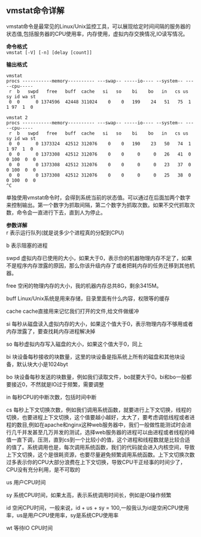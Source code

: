 
## **vmstat命令详解**
vmstat命令是最常见的Linux/Unix监控工具，可以展现给定时间间隔的服务器的状态值,包括服务器的CPU使用率，内存使用，虚拟内存交换情况,IO读写情况。

**命令格式**  
`vmstat [-V] [-n] [delay [count]]`

**输出格式**   
	
	vmstat   
	procs -----------memory---------- ---swap-- -----io---- --system-- -----cpu-----
	 r  b   swpd   free   buff  cache   si   so    bi    bo   in   cs us sy id wa st
	 0  0      0 1374596  42448 311024    0    0   199    24   51   75  1  1 97  1  0	
	
	vmstat 2
	procs -----------memory---------- ---swap-- -----io---- --system-- -----cpu-----
	 r  b   swpd   free   buff  cache   si   so    bi    bo   in   cs us sy id wa st
	 0  0      0 1373324  42512 312076    0    0   190    23   50   74  1  1 97  1  0	
	 0  0      0 1373308  42512 312076    0    0     0     0   26   41  0  0 100  0  0	
	 0  0      0 1373308  42512 312076    0    0     0     0   23   37  0  0 100  0  0	
	 0  0      0 1373308  42512 312076    0    0     0     0   25   38  0  0 100  0  0	
	^C

单独使用vmstat命令时，会得到系统当前的状态值。可以通过在后面加两个数字来控制输出。第一个数字为抓取间隔，第二个数字为抓取次数。如果不交代抓取次数，命令会一直进行下去，直到人为停止。

**参数详解**   
r 表示运行队列(就是说多少个进程真的分配到CPU)

b 表示阻塞的进程

swpd 虚拟内存已使用的大小，如果大于0，表示你的机器物理内存不足了，如果不是程序内存泄露的原因，那么你该升级内存了或者把耗内存的任务迁移到其他机器。

free   空闲的物理内存的大小，我的机器内存总共8G，剩余3415M。

buff   Linux/Unix系统是用来存储，目录里面有什么内容，权限等的缓存

cache cache直接用来记忆我们打开的文件,给文件做缓冲

si  每秒从磁盘读入虚拟内存的大小，如果这个值大于0，表示物理内存不够用或者内存泄露了，要查找耗内存进程解决掉

so  每秒虚拟内存写入磁盘的大小，如果这个值大于0，同上

bi  块设备每秒接收的块数量，这里的块设备是指系统上所有的磁盘和其他块设备，默认块大小是1024byt

bo 块设备每秒发送的块数量，例如我们读取文件，bo就要大于0。bi和bo一般都要接近0，不然就是IO过于频繁，需要调整

in 每秒CPU的中断次数，包括时间中断

cs 每秒上下文切换次数，例如我们调用系统函数，就要进行上下文切换，线程的切换，也要进程上下文切换，这个值要越小越好，太大了，要考虑调低线程或者进程的数目,例如在apache和nginx这种web服务器中，我们一般做性能测试时会进行几千并发甚至几万并发的测试，选择web服务器的进程可以由进程或者线程的峰值一直下调，压测，直到cs到一个比较小的值，这个进程和线程数就是比较合适的值了。系统调用也是，每次调用系统函数，我们的代码就会进入内核空间，导致上下文切换，这个是很耗资源，也要尽量避免频繁调用系统函数。上下文切换次数过多表示你的CPU大部分浪费在上下文切换，导致CPU干正经事的时间少了，CPU没有充分利用，是不可取的

us 用户CPU时间

sy 系统CPU时间，如果太高，表示系统调用时间长，例如是IO操作频繁

id  空闲CPU时间，一般来说，id + us + sy = 100,一般我认为id是空闲CPU使用率，us是用户CPU使用率，sy是系统CPU使用率

wt 等待IO CPU时间

